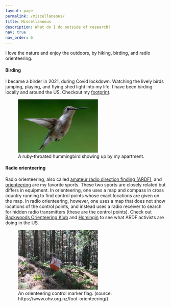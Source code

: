```yaml
---
layout: page
permalink: /miscellaneous/
title: Miscellaneous
description: What do I do outside of research?
nav: true
nav_order: 6
---
```


I love the nature and enjoy the outdoors, by hiking, birding, and radio orienteering.

#### Birding 

I became a birder in 2021, during Covid lockdown. Watching the lively birds jumping, playing, and flying shed light into my life. I have been birding locally and around the US. Checkout my [footprint](https://ebird.org/profile/MTc0MjQ3Mg).
<figure>
    <img src="/assets/img/hummingbird.JPG" alt width="250">
    <figcaption>A ruby-throated hummingbird showing up by my apartment.</figcaption>
</figure>


#### Radio orienteering 
Radio orienteering, also called [amateur radio direction finding (ARDF)](https://en.wikipedia.org/wiki/Amateur_radio_direction_finding), and [orienteering](https://en.wikipedia.org/wiki/Orienteering) are my favorite sports. These two sports are closely related but differs in equipment. In orienteering, one uses a map and compass in cross country running to find control points whose exact locations are given on the map. In radio orienteering, however, one uses a map that does not show locations of the control points, and instead uses a radio receiver to search for hidden radio transmitters (these are the control points). Check out [Backwoods Orienteering Klub](https://backwoodsok.org/) and [Homingin](http://www.homingin.com/farsnews.html) to see what ARDF activists are doing in the US.
<figure>
    <img src="/assets/img/orienteering_control.jpg" alt width="250">
    <figcaption>An orienteering control marker flag. (source: https://www.ohv.org.nz/foot-orienteering/)</figcaption>
</figure>